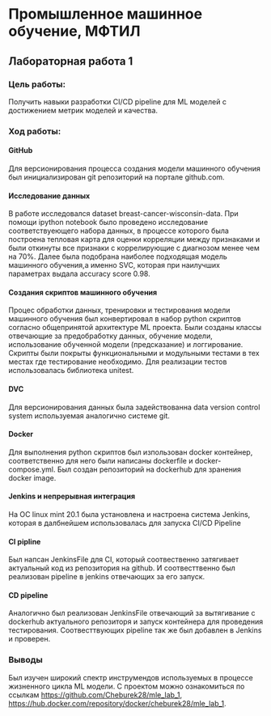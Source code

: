 # Промышленное машинное обучение, МФТИЛ
## Лабораторная работа 1 

### Цель работы:
Получить навыки разработки CI/CD pipeline для ML моделей с достижением
метрик моделей и качества.

### Ход работы:

#### GitHub

Для версионирования процесса создания модели машинного обучения был инициализирован git репозиторий на портале github.com.
 
#### Исследование данных

В работе исследовался dataset breast-cancer-wisconsin-data. При помощи ipython notebook было проведено исследование соответствуеющего набора данных, в процессе которого была построена тепловая карта для оценки корреляции между признаками и были откинуты все признаки с коррелирующие с диагнозом менее чем на 70%. Далее была подобрана наиболее подходящая модель машинного обучения,а именно SVC, которая при наилучших параметрах выдала accuracy score 0.98.

#### Создания скриптов машинного обучения

Процес обработки данных, тренировки и тестирования модели машинного обучения был конвертировал в набор python скриптов согласно общепринятой архитектуре ML проекта. Были созданы классы отвечающие за предобработку данных, обучение модели, использование обученной модели (предсказание) и логгирование. Скрипты были покрыты функциональными и модульными тестами в тех местах где тестирование необходимо. Для реализации тестов использовалась библиотека unitest.

#### DVC

Для версионирования данных была задействованна data version control system используемая аналогично системе git. 

#### Docker

Для выполнения python скриптов был изпользован docker контейнер, соответственно для него были написаны dockerfile и docker-compose.yml. Был создан репозиторий на dockerhub для зранения docker image.

#### Jenkins и непрерывная интеграция

На ОС linux mint 20.1 была установлена и настроена система Jenkins, которая в далбнейшем использовалась для запуска CI/CD Pipeline

#### CI pipline

Был напсан JenkinsFile для CI, который соотвественно затягивает актуальный код из репозитория на github. И соотвесттвенно был реализован pipeline в jenkins отвечающих за его запуск.

#### CD pipeline 

Аналогично был реализован JenkinsFile отвечающий за вытягивание с dockerhub актуального репозиторя и запуск контейнера для проведения тестирования. Соотвесттвующих pipeline так же был добавлен в Jenkins и проверен.

### Выводы

Был изучен широкий спектр инструмендов используемых в процессе жизненного цикла ML модели. С проектом можно ознакомиться по ссылкам https://github.com/Cheburek28/mle_lab_1, https://hub.docker.com/repository/docker/cheburek28/mle_lab_1.
